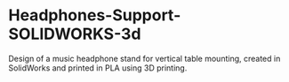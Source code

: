 # Headphones-Support-SOLIDWORKS-3d
Design of a music headphone stand for vertical table mounting, created in SolidWorks and printed in PLA using 3D printing.
